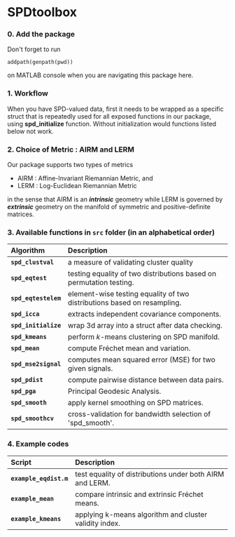 # SPDtoolbox

### 0. Add the package
Don't forget to run 
```
addpath(genpath(pwd))
``` 
on MATLAB console when you are navigating this package here.

### 1. Workflow 
When you have SPD-valued data, first it needs to be wrapped as a specific struct that is repeatedly used for all exposed functions in our package, using **spd_initialize** function. Without initialization would functions listed below not work.

### 2. Choice of Metric : AIRM and LERM
Our package supports two types of metrics

  * AIRM : Affine-Invariant Riemannian Metric, and
  * LERM : Log-Euclidean Riemannian Metric
  
in the sense that AIRM is an **_intrinsic_** geometry while LERM is governed by **_extrinsic_** geometry on the manifold of symmetric and positive-definite matrices.

### 3. Available functions in `src` folder (in an alphabetical order)

| Algorithm | Description |
| :------- | :----------- |
|**`spd_clustval`**| a measure of validating cluster quality|
|**`spd_eqtest`**| testing equality of two distributions based on permutation testing.|
|**`spd_eqtestelem`**| element-wise testing equality of two distributions based on resampling.|
|**`spd_icca`**| extracts independent covariance components.|
|**`spd_initialize`**| wrap 3d array into a struct after data checking.|
|**`spd_kmeans`**| perform $k$-means clustering on SPD manifold.|
|**`spd_mean`**| compute Fréchet mean and variation.|
|**`spd_mse2signal`**| computes mean squared error (MSE) for two given signals.|
|**`spd_pdist`**| compute pairwise distance between data pairs.|
|**`spd_pga`**| Principal Geodesic Analysis.|
|**`spd_smooth`**| apply kernel smoothing on SPD matrices.|
|**`spd_smoothcv`**| cross-validation for bandwidth selection of 'spd_smooth'.|
  
### 4. Example codes
| Script | Description |
| :------- | :----------- |
|**`example_eqdist.m`** | test equality of distributions under both AIRM and LERM.|
|**`example_mean`**   | compare intrinsic and extrinsic Fréchet means.|
|**`example_kmeans`** | applying k-means algorithm and cluster validity index.|
